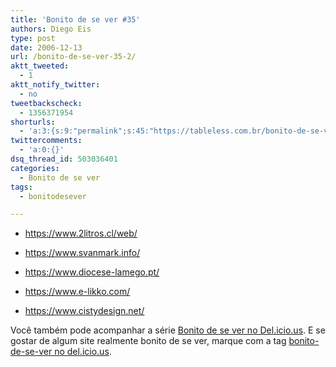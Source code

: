```yaml
---
title: 'Bonito de se ver #35'
authors: Diego Eis
type: post
date: 2006-12-13
url: /bonito-de-se-ver-35-2/
aktt_tweeted:
  - 1
aktt_notify_twitter:
  - no
tweetbackscheck:
  - 1356371954
shorturls:
  - 'a:3:{s:9:"permalink";s:45:"https://tableless.com.br/bonito-de-se-ver-35-2";s:7:"tinyurl";s:26:"https://tinyurl.com/3usj2wr";s:4:"isgd";s:19:"https://is.gd/ziZHns";}'
twittercomments:
  - 'a:0:{}'
dsq_thread_id: 503036401
categories:
  - Bonito de se ver
tags:
  - bonitodesever

---
```

  * <https://www.2litros.cl/web/>
  * <https://www.svanmark.info/>
  * [https://www.diocese-lamego.pt/<!-- a-->][1]

  * <https://www.e-likko.com/>
  * <https://www.cistydesign.net/>

Você também pode acompanhar a série [Bonito de se ver no Del.icio.us][2]. E se gostar de algum site realmente bonito de se ver, marque com a tag [bonito-de-se-ver no del.icio.us][2].

 [1]: https://www.diocese-lamego.pt/
 [2]: https://del.icio.us/tableless/bonito-de-se-ver